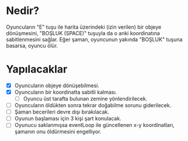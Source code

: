 # Nedir?
Oyuncuların "E" tuşu ile harita üzerindeki (izin verilen) bir objeye dönüşmesini, "BOŞLUK (SPACE)" tuşuyla da o anki koordinatına sabitlenmesini sağlar. Eğer şaman, oyuncunun yakında "BOŞLUK" tuşuna basarsa, oyuncu ölür.

# Yapılacaklar
- [x] Oyuncuların objeye dönüşebilmesi.
- [x] Oyuncuların bir koordinatta sabitli kalması.
	- [ ] Oyuncu üst tarafta bulunan zemine yönlendirilecek.
- [ ] Oyuncuların öldükten sonra tekrar doğabilme sorunu giderilecek.
- [ ] Şaman becerileri devre dışı bırakılacak.
- [ ] Oyunun başlaması için 3 kişi şart konulacak.
- [ ] Oyunucu saklanmışsa eventLoop ile güncellenen x-y koordinatları, şamanın onu öldürmesini engelliyor.